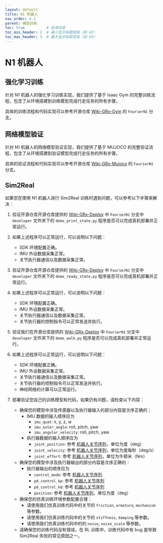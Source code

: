 ```yaml
---
layout: default
title: N1 机器人
nav_order: 4.1
parent: 模型训练
toc: true          # 启用目录
toc_min_header: 2  # 最小显示标题层级（如 H2）
toc_max_header: 3  # 最大显示标题层级（如 H3）
---
```


# N1 机器人

## 强化学习训练

针对 N1 机器人的强化学习训练实现，我们提供了基于 Isaac Gym 的完整训练流程，包含了从环境搭建到训练模型完成行走任务的所有步骤。

具体的训练流程和代码实现可以参考开源仓库 [Wiki-GRx-Gym](https://github.com/FFTAI/wiki-grx-gym) 的 `FourierN1` 分支。

## 网络模型验证

针对 N1 机器人的网络模型验证实现，我们提供了基于 MUJOCO 的完整验证流程，包含了从环境搭建到验证模型完成行走任务的所有步骤。

具体的验证流程和代码实现可以参考开源仓库 [Wiki-GRx-Mujoco](https://github.com/FFTAI/wiki-grx-mujoco) 的 `FourierN1` 分支。

## Sim2Real

如果您在使用 N1 机器人进行 Sim2Real 训练时遇到问题，可以参考以下步骤来解决：

1. 验证开源仓库开源仓库提供的 [Wiki-GRx-Deploy](https://github.com/FFTAI/Wiki-GRx-Deploy) 中 `FourierN1` 分支中 `developer` 文件夹下的 `demo_print_state.py` 程序是否可以完成真机部署并正常运行。
2. 如果上述程序可以正常运行，可以说明以下问题：
    - SDK 环境配置正确。
    - IMU 外设数据采集正常。
    - 关节执行器通信以及数据采集正常。

3. 验证开源仓库开源仓库提供的 [Wiki-GRx-Deploy](https://github.com/FFTAI/Wiki-GRx-Deploy) 中 `FourierN1` 分支中 `developer` 文件夹下的 `demo_ready_state.py` 程序是否可以完成真机部署并正常运行。
4. 如果上述程序可以正常运行，可以说明以下问题：
    - SDK 环境配置正确。
    - IMU 外设数据采集正常。
    - 关节执行器通信以及数据采集正常。
    - 关节执行器的控制指令可以正常发送并执行。

5. 验证我们在开源仓库提供的 [Wiki-GRx-Deploy](https://github.com/FFTAI/Wiki-GRx-Deploy) 中 `FourierN1` 分支中 `developer` 文件夹下的 `demo_walk.py` 程序是否可以完成真机部署并正常运行。
6. 如果上述程序可以正常运行，可以说明以下问题：
    - SDK 环境配置正确。
    - IMU 外设数据采集正常。
    - 关节执行器通信以及数据采集正常。
    - 关节执行器的控制指令可以正常发送并执行。
    - 神经网络的计算可以正常运行。

7. 部署验证您自己的训练模型和代码，如果仍有问题，请检查以下内容：
    - 确保您的模型中涉及传感器以及执行器输入的部分内容是次序正确的：
      - IMU 数据的输入顺序应为 
        - `imu_quat`: x, y, z, w
        - `imu_euler_angle`: roll, pitch, yaw
        - `imu_angular_velocity`: roll, pitch, yaw
      - 执行器数据的输入顺序应为
        - `joint_position`: 参考 [机器人关节序列](/fourier-grx-N1/docs/reference/joint_sequence)，单位为度（deg）
        - `joint_velocity`: 参考 [机器人关节序列](/fourier-grx-N1/docs/reference/joint_sequence)，单位为度每秒（deg/s）
        - `joint_effort`: 参考 [机器人关节序列](/fourier-grx-N1/docs/reference/joint_sequence)，单位为牛顿米（Nm）
    - 确保您的模型中涉及执行器输出的部分内容是次序正确的：
      - 执行器输出的顺序应为
        - `control_mode`: 参考 [机器人关节序列](/fourier-grx-N1/docs/reference/joint_sequence)
        - `pd_control_kp`: 参考 [机器人关节序列](/fourier-grx-N1/docs/reference/joint_sequence)
        - `pd_control_kd`: 参考 [机器人关节序列](/fourier-grx-N1/docs/reference/joint_sequence)
        - `position`: 参考 [机器人关节序列](/fourier-grx-N1/docs/reference/joint_sequence)，单位为度（deg）
    - 确保您的仿真训练环境参数配置合理：
      - 请使用我们仿真训练代码中的关节的 `friction`, `armature`, `mechanism` 等参数。
      - 请使用我们仿真训练代码中的关节的 `stiffness`, `damping` 等参数。
      - 请使用我们仿真训练代码中的的 `noise`, `noise_scale` 等参数。
    - 请确保您的训练代码没有错误，在 RL 训练中，训练代码中有 bug 是导致 Sim2Real 失败的常见原因之一。